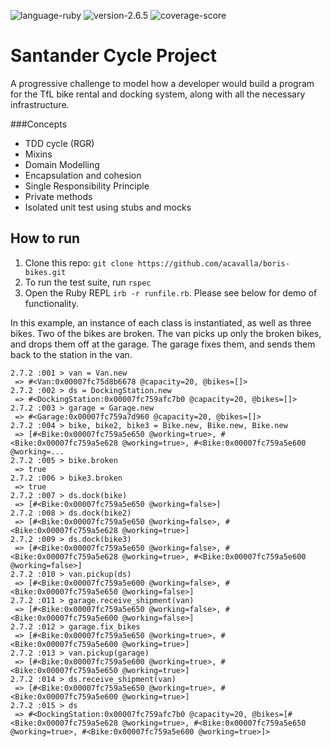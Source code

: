 ![language-ruby](https://img.shields.io/badge/language-ruby-red) ![version-2.6.5](https://img.shields.io/badge/version-2.7.2-lightgrey) ![coverage-score](https://img.shields.io/badge/coverage-100%25-success)

# Santander Cycle Project #

A progressive challenge to model how a developer would build a program for the TfL bike rental and docking system, along with all the necessary infrastructure.

###Concepts
- TDD cycle (RGR)
- Mixins
- Domain Modelling
- Encapsulation and cohesion
- Single Responsibility Principle
- Private methods
- Isolated unit test using stubs and mocks

## How to run

1. Clone this repo: `git clone https://github.com/acavalla/boris-bikes.git`
2. To run the test suite, run `rspec`
2. Open the Ruby REPL `irb -r runfile.rb`. Please see below for demo of functionality.

In this example, an instance of each class is instantiated, as well as three bikes. Two of the bikes are broken. The van picks up only the broken bikes, and drops them off at the garage. The garage fixes them, and sends them back to the station in the van.
```
2.7.2 :001 > van = Van.new
 => #<Van:0x00007fc75d8b6678 @capacity=20, @bikes=[]>
2.7.2 :002 > ds = DockingStation.new
 => #<DockingStation:0x00007fc759afc7b0 @capacity=20, @bikes=[]>
2.7.2 :003 > garage = Garage.new
 => #<Garage:0x00007fc759a7d960 @capacity=20, @bikes=[]>
2.7.2 :004 > bike, bike2, bike3 = Bike.new, Bike.new, Bike.new
 => [#<Bike:0x00007fc759a5e650 @working=true>, #<Bike:0x00007fc759a5e628 @working=true>, #<Bike:0x00007fc759a5e600 @working=...
2.7.2 :005 > bike.broken
 => true
2.7.2 :006 > bike3.broken
 => true
2.7.2 :007 > ds.dock(bike)
 => [#<Bike:0x00007fc759a5e650 @working=false>]
2.7.2 :008 > ds.dock(bike2)
 => [#<Bike:0x00007fc759a5e650 @working=false>, #<Bike:0x00007fc759a5e628 @working=true>]
2.7.2 :009 > ds.dock(bike3)
 => [#<Bike:0x00007fc759a5e650 @working=false>, #<Bike:0x00007fc759a5e628 @working=true>, #<Bike:0x00007fc759a5e600 @working=false>]
2.7.2 :010 > van.pickup(ds)
 => [#<Bike:0x00007fc759a5e600 @working=false>, #<Bike:0x00007fc759a5e650 @working=false>]
2.7.2 :011 > garage.receive_shipment(van)
 => [#<Bike:0x00007fc759a5e650 @working=false>, #<Bike:0x00007fc759a5e600 @working=false>]
2.7.2 :012 > garage.fix_bikes
 => [#<Bike:0x00007fc759a5e650 @working=true>, #<Bike:0x00007fc759a5e600 @working=true>]
2.7.2 :013 > van.pickup(garage)
 => [#<Bike:0x00007fc759a5e600 @working=true>, #<Bike:0x00007fc759a5e650 @working=true>]
2.7.2 :014 > ds.receive_shipment(van)
 => [#<Bike:0x00007fc759a5e650 @working=true>, #<Bike:0x00007fc759a5e600 @working=true>]
2.7.2 :015 > ds
 => #<DockingStation:0x00007fc759afc7b0 @capacity=20, @bikes=[#<Bike:0x00007fc759a5e628 @working=true>, #<Bike:0x00007fc759a5e650 @working=true>, #<Bike:0x00007fc759a5e600 @working=true>]>
```
